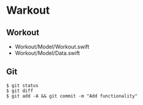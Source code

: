 # Warkout


## Workout
* Workout/Model/Workout.swift
* Workout/Model/Data.swift

## Git
    $ git status
    $ git diff
    $ git add -A && git commit -m "Add functionality"
